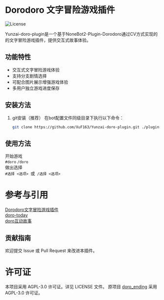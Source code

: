 # Dorodoro 文字冒险游戏插件


![License](https://img.shields.io/badge/License-AGPL--3.0-orange)

Yunzai-doro-plugin是一个基于NoneBot2-Plugin-Dorodoro通过CV方式实现的的文字冒险游戏插件，提供交互式故事体验。

## 功能特性

- 交互式文字冒险游戏体验
- 支持分支剧情选择
- 可配合图片展示增强游戏体验
- 多用户独立游戏进度保存

## 安装方法

1. git安装（推荐）
在bot配置文件同级目录下执行以下命令：
   ```bash
   git clone https://github.com/XuF163/Yunzai-doro-plugin.git ./plugins/Yunzai-doro-plugin
   ```

## 使用方法
开始游戏
<br />`#doro`  `/doro`
<br />做出选择
<br />`#选择 <选项> `或` /选择 <选项>`



# 参考与引用   
[Dorodoro文字冒险游戏插件](https://github.com/ATTomatoo/dorodoro)  
[doro-today](https://github.com/OppenHaix/doro-today)   
[doro互动故事](https://github.com/ttq7/doro_ending)

## 贡献指南
欢迎提交 Issue 或 Pull Request 来改进本插件。

# 许可证
本项目采用 AGPL-3.0 许可证。详见 LICENSE 文件。
原项目 [doro_ending](https://github.com/ttq7/doro_ending) 采用 AGPL-3.0 许可证。
